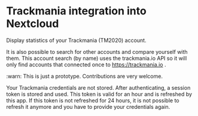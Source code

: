 # Trackmania integration into Nextcloud

Display statistics of your Trackmania (TM2020) account.

It is also possible to search for other accounts and compare yourself with them.
This account search (by name) uses the trackmania.io API so it will only find accounts that connected once to https://trackmania.io .

:warn: This is just a prototype. Contributions are very welcome.

Your Trackmania credentials are not stored.
After authenticating, a session token is stored and used.
This token is valid for an hour and is refreshed by this app.
If this token is not refreshed for 24 hours,
it is not possible to refresh it anymore and you have to provide your credentials again.
